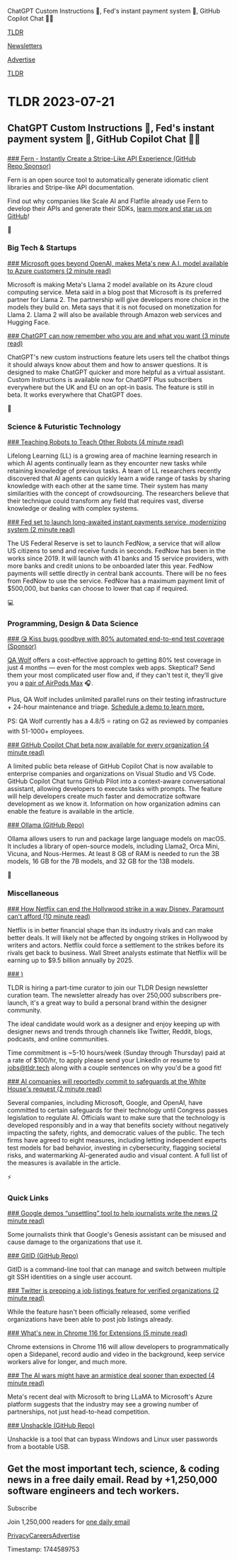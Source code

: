 ChatGPT Custom Instructions 🤖, Fed's instant payment system 🏦, GitHub Copilot Chat 👨‍💻

[TLDR](/)

[Newsletters](/newsletters)

[Advertise](https://advertise.tldr.tech/)

[TLDR](/)

# TLDR 2023-07-21

## ChatGPT Custom Instructions 🤖, Fed's instant payment system 🏦, GitHub Copilot Chat 👨‍💻

### 

[### Fern&nbsp;- Instantly Create a Stripe-Like API Experience&nbsp;(GitHub Repo&nbsp;Sponsor)](https://danni763618.typeform.com/to/c4o3Nwrq)

Fern is an open source tool to automatically generate idiomatic client libraries and Stripe-like API documentation.

Find out why companies like Scale AI and Flatfile already use Fern to develop their APIs and generate their SDKs, [learn more and star us on GitHub](https://danni763618.typeform.com/to/c4o3Nwrq)!

📱

### Big Tech & Startups

[### Microsoft goes beyond OpenAI, makes Meta's new A.I. model available to Azure customers (2 minute read)](https://www.cnbc.com/2023/07/18/microsoft-makes-metas-new-ai-model-available-to-azure-customers.html?utm_source=tldrnewsletter)

Microsoft is making Meta's Llama 2 model available on its Azure cloud computing service. Meta said in a blog post that Microsoft is its preferred partner for Llama 2. The partnership will give developers more choice in the models they build on. Meta says that it is not focused on monetization for Llama 2. Llama 2 will also be available through Amazon web services and Hugging Face.

[### ChatGPT can now remember who you are and what you want (3 minute read)](https://www.theverge.com/2023/7/20/23801520/chatgpt-openai-custom-instructions-chatbot?utm_source=tldrnewsletter)

ChatGPT's new custom instructions feature lets users tell the chatbot things it should always know about them and how to answer questions. It is designed to make ChatGPT quicker and more helpful as a virtual assistant. Custom Instructions is available now for ChatGPT Plus subscribers everywhere but the UK and EU on an opt-in basis. The feature is still in beta. It works everywhere that ChatGPT does.

🚀

### Science & Futuristic Technology

[### Teaching Robots to Teach Other Robots (4 minute read)](https://viterbischool.usc.edu/news/2023/07/teaching-robots-to-teach-other-robots/?utm_source=tldrnewsletter)

Lifelong Learning (LL) is a growing area of machine learning research in which AI agents continually learn as they encounter new tasks while retaining knowledge of previous tasks. A team of LL researchers recently discovered that AI agents can quickly learn a wide range of tasks by sharing knowledge with each other at the same time. Their system has many similarities with the concept of crowdsourcing. The researchers believe that their technique could transform any field that requires vast, diverse knowledge or dealing with complex systems.

[### Fed set to launch long-awaited instant payments service, modernizing system (2 minute read)](https://www.reuters.com/business/finance/fed-set-launch-long-awaited-instant-payments-service-modernizing-system-2023-07-20/?utm_source=tldrnewsletter)

The US Federal Reserve is set to launch FedNow, a service that will allow US citizens to send and receive funds in seconds. FedNow has been in the works since 2019. It will launch with 41 banks and 15 service providers, with more banks and credit unions to be onboarded later this year. FedNow payments will settle directly in central bank accounts. There will be no fees from FedNow to use the service. FedNow has a maximum payment limit of $500,000, but banks can choose to lower that cap if required.

💻

### Programming, Design & Data Science

[### 😘 Kiss bugs goodbye with 80% automated end-to-end test coverage (Sponsor)](https://www.qawolf.com/?utm_campaign=KissBugGoodbye20230721&amp;utm_source=tldr&amp;utm_medium=newsletter)

[QA Wolf](https://www.qawolf.com/?utm_campaign=KissBugGoodbye20230721&utm_source=tldr&utm_medium=newsletter) offers a cost-effective approach to getting 80% test coverage in just 4 months — even for the most complex web apps. Skeptical? Send them your most complicated user flow and, if they can't test it, they’ll give you a [pair of AirPods Max](https://www.qawolf.com/?utm_campaign=KissBugGoodbye20230721&utm_source=tldr&utm_medium=newsletter) 🎧.

Plus, QA Wolf includes unlimited parallel runs on their testing infrastructure + 24-hour maintenance and triage. [Schedule a demo to learn more.](https://www.qawolf.com/?utm_campaign=KissBugGoodbye20230721&utm_source=tldr&utm_medium=newsletter)

PS: QA Wolf currently has a 4.8/5 ⭐ rating on G2 as reviewed by companies with 51-1000+ employees.

[### GitHub Copilot Chat beta now available for every organization (4 minute read)](https://github.blog/2023-07-20-github-copilot-chat-beta-now-available-for-every-organization/?utm_source=tldrnewsletter)

A limited public beta release of GitHub Copilot Chat is now available to enterprise companies and organizations on Visual Studio and VS Code. GitHub Copilot Chat turns GitHub Pilot into a context-aware conversational assistant, allowing developers to execute tasks with prompts. The feature will help developers create much faster and democratize software development as we know it. Information on how organization admins can enable the feature is available in the article.

[### Ollama (GitHub Repo)](https://github.com/jmorganca/ollama?utm_source=tldrnewsletter)

Ollama allows users to run and package large language models on macOS. It includes a library of open-source models, including Llama2, Orca Mini, Vicuna, and Nous-Hermes. At least 8 GB of RAM is needed to run the 3B models, 16 GB for the 7B models, and 32 GB for the 13B models.

🎁

### Miscellaneous

[### How Netflix can end the Hollywood strike in a way Disney, Paramount can't afford (10 minute read)](https://www.cnbc.com/2023/07/20/how-netflix-can-end-the-hollywood-strike-in-a-way-disney-cant-afford.html?utm_source=tldrnewsletter)

Netflix is in better financial shape than its industry rivals and can make better deals. It will likely not be affected by ongoing strikes in Hollywood by writers and actors. Netflix could force a settlement to the strikes before its rivals get back to business. Wall Street analysts estimate that Netflix will be earning up to $9.5 billion annually by 2025.

[### )](mailto:jobs@tldr.tech)

TLDR is hiring a part-time curator to join our TLDR Design newsletter curation team. The newsletter already has over 250,000 subscribers pre-launch, it's a great way to build a personal brand within the designer community.

The ideal candidate would work as a designer and enjoy keeping up with designer news and trends through channels like Twitter, Reddit, blogs, podcasts, and online communities.

Time commitment is ~5-10 hours/week (Sunday through Thursday) paid at a rate of $100/hr, to apply please send your LinkedIn or resume to [jobs@tldr.tech](mailto:jobs@tldr.tech) along with a couple sentences on why you'd be a good fit!

[### AI companies will reportedly commit to safeguards at the White House's request (2 minute read)](https://www.engadget.com/ai-companies-will-reportedly-commit-to-safeguards-at-the-white-houses-request-185646283.html?utm_source=tldrnewsletter)

Several companies, including Microsoft, Google, and OpenAI, have committed to certain safeguards for their technology until Congress passes legislation to regulate AI. Officials want to make sure that the technology is developed responsibly and in a way that benefits society without negatively impacting the safety, rights, and democratic values of the public. The tech firms have agreed to eight measures, including letting independent experts test models for bad behavior, investing in cybersecurity, flagging societal risks, and watermarking AI-generated audio and visual content. A full list of the measures is available in the article.

⚡

### Quick Links

[### Google demos “unsettling” tool to help journalists write the news (2 minute read)](https://arstechnica.com/information-technology/2023/07/google-demos-unsettling-tool-to-help-journalists-write-the-news/?utm_source=tldrnewsletter)

Some journalists think that Google's Genesis assistant can be misused and cause damage to the organizations that use it.

[### GitID (GitHub Repo)](https://github.com/InderdeepBajwa/gitid?utm_source=tldrnewsletter)

GitID is a command-line tool that can manage and switch between multiple git SSH identities on a single user account.

[### Twitter is prepping a job listings feature for verified organizations (2 minute read)](https://techcrunch.com/2023/07/20/twitter-prepping-job-listings-feature-verified-organizations/?utm_source=tldrnewsletter)

While the feature hasn't been officially released, some verified organizations have been able to post job listings already.

[### What's new in Chrome 116 for Extensions (5 minute read)](https://developer.chrome.com/en/blog/chrome-116-beta-whats-new-for-extensions/?utm_source=tldrnewsletter)

Chrome extensions in Chrome 116 will allow developers to programmatically open a Sidepanel, record audio and video in the background, keep service workers alive for longer, and much more.

[### The AI wars might have an armistice deal sooner than expected (4 minute read)](https://www.theverge.com/2023/7/20/23800755/ai-meta-llama-microsoft-chatgpt-interoperability?utm_source=tldrnewsletter)

Meta's recent deal with Microsoft to bring LLaMA to Microsoft's Azure platform suggests that the industry may see a growing number of partnerships, not just head-to-head competition.

[### Unshackle (GitHub Repo)](https://github.com/Fadi002/unshackle?utm_source=tldrnewsletter)

Unshackle is a tool that can bypass Windows and Linux user passwords from a bootable USB.

## Get the most important tech, science, & coding news in a free daily email. Read by +1,250,000 software engineers and tech workers.

Subscribe

Join 1,250,000 readers for [one daily email](/api/latest/tech)

[Privacy](/privacy)[Careers](https://jobs.ashbyhq.com/tldr.tech)[Advertise](/tech/advertise)

Timestamp: 1744589753